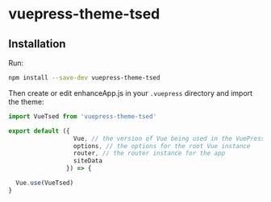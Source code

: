 # vuepress-theme-tsed

## Installation

Run:
```bash
npm install --save-dev vuepress-theme-tsed
```

Then create or edit enhanceApp.js in your `.vuepress` directory and import the theme:

```javascript
import VueTsed from 'vuepress-theme-tsed'

export default ({
                  Vue, // the version of Vue being used in the VuePress app
                  options, // the options for the root Vue instance
                  router, // the router instance for the app
                  siteData
                }) => {

  Vue.use(VueTsed)
}
```
